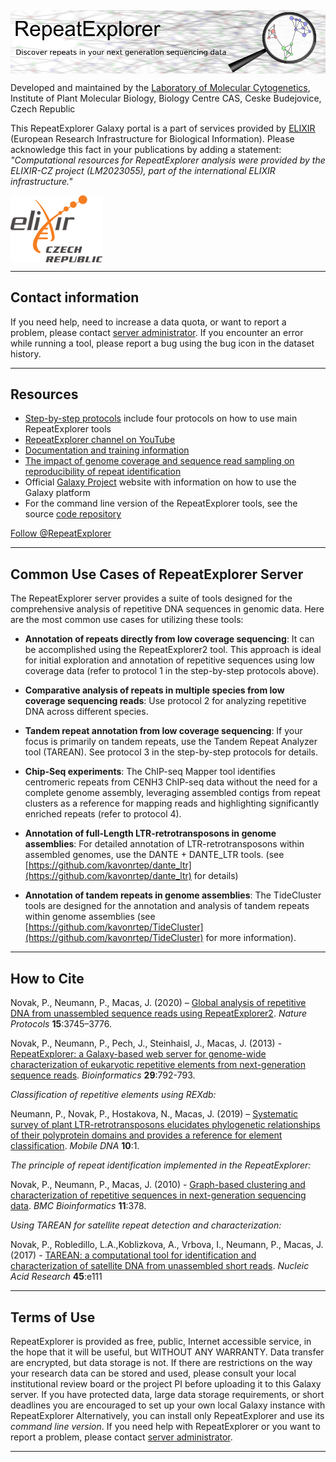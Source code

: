  <style>
     p {
         max-width: 700px;
     }
     ul {
         max-width: 700px;
     }
     html, body {
         height: 100%;
     }
     html {
         display: table;
         margin: auto;
     }
     body {
         display: table-cell;
         vertical-align: middle;
     }
     .frame {

         width: 100%;
         border: 0px;
         white-space: nowrap;
         text-align: center; margin: 1em 0;
     }
     .helper {
         display: inline-block;
         height: 100%;
         vertical-align: middle;
     }
     img {
         background: #FFFFFF;
         vertical-align: middle;
     }

     table {
         border-collapse: collapse;
         width: 100%;
     }
     th.date {
         width: 20%
     }
     th.subject {
         width: 70%; /* Not necessary, since only 70% width remains */
     }

     tr {
         border-bottom: 1px solid #ccc;
     }

     th {
         text-align: left;    
     }
     th, td {
         padding: 5px;
     }
 </style>
<meta http-equiv="Content-Type" content="text/html; charset=utf-8" />
<link rel="stylesheet" href="style/base.css" type="text/css" />


<img src="images/RE_header.png"
	         alt="Welcome to RepeatExplorer"
	         width="700px"/>


Developed and maintained by the [Laboratory of Molecular Cytogenetics](http://w3lamc.umbr.cas.cz/lamc/), Institute of Plant Molecular Biology, Biology Centre CAS, Ceske Budejovice, Czech Republic

This RepeatExplorer Galaxy portal is a part of services provided by [ELIXIR](https://www.elixir-czech.cz/) (European Research Infrastructure for Biological Information). Please acknowledge this fact in your publications by adding a statement: *"Computational resources for RepeatExplorer analysis were provided by the ELIXIR-CZ project (LM2023055), part of the international ELIXIR infrastructure."*

![](images/ELIXIR_CZECHREPUBLIC_white_background_small.png)

---

## Contact information

If you need help, need to increase a data quota, or want to report a problem, please contact [server administrator](mailto:regalaxy@rt.cesnet.cz). If you encounter an error while running a tool, please report a bug using the bug icon in the dataset history.

---

## Resources

- [Step-by-step protocols](https://rdcu.be/b80Gr) include four protocols on how to use main RepeatExplorer tools
- [RepeatExplorer channel on YouTube](https://www.youtube.com/@repeatexplorer4803/videos)
- [Documentation and training information](http://repeatexplorer.org/)
- [The impact of genome coverage and sequence read sampling on reproducibility of repeat identification](http://repeatexplorer.org/?page_id=179)
- Official [Galaxy Project](https://galaxyproject.org/) website with information on how to use the Galaxy platform
- For the command line version of the RepeatExplorer tools, see the source [code repository](https://github.com/kavonrtep/repex_tarean)


<a href="https://twitter.com/RepeatExplorer?ref_src=twsrc%5Etfw" class="twitter-follow-button" data-show-count="false" data-size="small">Follow @RepeatExplorer</a>
<script async src="https://platform.twitter.com/widgets.js" charset="utf-8"></script>


---
## Common Use Cases of RepeatExplorer Server

The RepeatExplorer server provides a suite of tools designed for the comprehensive analysis of repetitive DNA sequences in genomic data. Here are the most common use cases for utilizing these tools:

- **Annotation of repeats directly from low coverage sequencing**: It can be accomplished using the RepeatExplorer2 tool. This approach is ideal for initial exploration and annotation of repetitive sequences using low coverage data (refer to protocol 1 in the step-by-step protocols above).

- **Comparative analysis of repeats in multiple species from low coverage sequencing reads**: Use protocol 2 for analyzing repetitive DNA across different species.

- **Tandem repeat annotation from low coverage sequencing**: If your focus is primarily on tandem repeats, use the Tandem Repeat Analyzer tool (TAREAN). See protocol 3 in the step-by-step protocols for details.

- **Chip-Seq experiments**: The ChIP-seq Mapper tool identifies centromeric repeats from CENH3 ChIP-seq data without the need for a complete genome assembly, leveraging assembled contigs from repeat clusters as a reference for mapping reads and highlighting significantly enriched repeats (refer to protocol 4).

- **Annotation of full-Length LTR-retrotransposons in genome assemblies**: For detailed annotation of LTR-retrotransposons within assembled genomes, use the DANTE + DANTE_LTR tools. (see [https://github.com/kavonrtep/dante_ltr](https://github.com/kavonrtep/dante_ltr) for details) 

- **Annotation of tandem repeats in genome assemblies**: The TideCluster tools are designed for the annotation and analysis of tandem repeats within genome assemblies (see [https://github.com/kavonrtep/TideCluster](https://github.com/kavonrtep/TideCluster) for more information).

<hr>

## How to Cite

Novak, P., Neumann, P., Macas, J. (2020) – [Global analysis of repetitive DNA from unassembled sequence reads using RepeatExplorer2](https://rdcu.be/b80Gr). *Nature Protocols* **15**:3745–3776.

Novak, P., Neumann, P., Pech, J., Steinhaisl, J., Macas, J. (2013) - [RepeatExplorer: a Galaxy-based web server for genome-wide characterization of eukaryotic repetitive elements from next-generation sequence reads](http://bioinformatics.oxfordjournals.org/content/29/6/792). *Bioinformatics* **29**:792-793.

*Classification of repetitive elements using REXdb:*

Neumann, P., Novak, P., Hostakova, N., Macas, J. (2019) – [Systematic survey of plant LTR-retrotransposons elucidates phylogenetic relationships of their polyprotein domains and provides a reference for element classification](https://mobilednajournal.biomedcentral.com/articles/10.1186/s13100-018-0144-1). *Mobile DNA* **10**:1.

*The principle of repeat identification implemented in the RepeatExplorer:*

Novak, P., Neumann, P., Macas, J. (2010) - [Graph-based clustering and characterization of repetitive sequences in next-generation sequencing data](http://www.biomedcentral.com/1471-2105/11/378). *BMC Bioinformatics* **11**:378.

*Using TAREAN for satellite repeat detection and characterization:*

Novak, P., Robledillo, L.A.,Koblizkova, A., Vrbova, I., Neumann, P., Macas, J. (2017) - [TAREAN: a computational tool for identification and characterization of satellite DNA from unassembled short reads](https://doi.org/10.1093/nar/gkx257). *Nucleic Acid Research* **45**:e111

<hr>

## Terms of Use
RepeatExplorer is provided as free, public, Internet accessible service, in the hope that it will be useful, but WITHOUT ANY WARRANTY. Data transfer are encrypted, but data storage is not. If there are restrictions on the way your research data can be stored and used, please consult your local institutional review board or the project PI before uploading it to this Galaxy server. If you have protected data, large data storage requirements, or short deadlines you are encouraged to set up your own local Galaxy instance with RepeatExplorer Alternatively, you can install only RepeatExplorer and use its *command line version*. If you need help with RepeatExplorer or you want to report a problem, please contact [server administrator](mailto:regalaxy@rt.cesnet.cz).

<hr>
